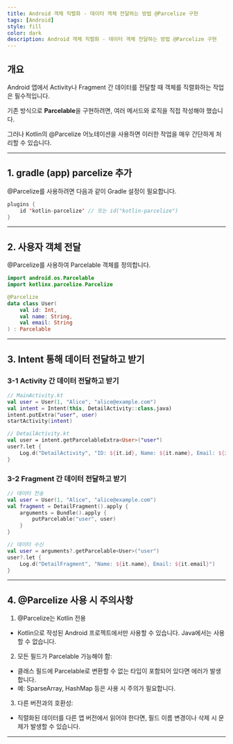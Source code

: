```yaml
---
title: Android 객체 직렬화 - 데이터 객체 전달하는 방법 @Parcelize 구현
tags: [Android]
style: fill
color: dark
description: Android 객체 직렬화 - 데이터 객체 전달하는 방법 @Parcelize 구현
---
```


## 개요

Android 앱에서 Activity나 Fragment 간 데이터를 전달할 때 객체를 직렬화하는 작업은 필수적입니다.

기존 방식으로 **Parcelable**을 구현하려면, 여러 메서드와 로직을 직접 작성해야 했습니다.

그러나 Kotlin의 @Parcelize 어노테이션을 사용하면 이러한 작업을 매우 간단하게 처리할 수 있습니다.

---

## 1. gradle (app) parcelize 추가
@Parcelize를 사용하려면 다음과 같이 Gradle 설정이 필요합니다.

```kotlin
plugins {
    id 'kotlin-parcelize' // 또는 id("kotlin-parcelize")
}
```

---

## 2. 사용자 객체 전달
@Parcelize를 사용하여 Parcelable 객체를 정의합니다.

```kotlin
import android.os.Parcelable
import kotlinx.parcelize.Parcelize

@Parcelize
data class User(
    val id: Int,
    val name: String,
    val email: String
) : Parcelable
```

---

## 3. Intent 통해 데이터 전달하고 받기 

### 3-1 Activity 간 데이터 전달하고 받기
```kotlin
// MainActivity.kt
val user = User(1, "Alice", "alice@example.com")
val intent = Intent(this, DetailActivity::class.java)
intent.putExtra("user", user)
startActivity(intent)

// DetailActivity.kt
val user = intent.getParcelableExtra<User>("user")
user?.let {
    Log.d("DetailActivity", "ID: ${it.id}, Name: ${it.name}, Email: ${it.email}")
}
```

### 3-2 Fragment 간 데이터 전달하고 받기

```kotlin
// 데이터 전송
val user = User(1, "Alice", "alice@example.com")
val fragment = DetailFragment().apply {
    arguments = Bundle().apply {
        putParcelable("user", user)
    }
}

// 데이터 수신
val user = arguments?.getParcelable<User>("user")
user?.let {
    Log.d("DetailFragment", "Name: ${it.name}, Email: ${it.email}")
}
```

---

## 4. @Parcelize 사용 시 주의사항
1. @Parcelize는 Kotlin 전용
- Kotlin으로 작성된 Android 프로젝트에서만 사용할 수 있습니다. Java에서는 사용할 수 없습니다.
2. 모든 필드가 Parcelable 가능해야 함:
- 클래스 필드에 Parcelable로 변환할 수 없는 타입이 포함되어 있다면 에러가 발생합니다.
- 예: SparseArray, HashMap 등은 사용 시 주의가 필요합니다.
3. 다른 버전과의 호환성:
- 직렬화된 데이터를 다른 앱 버전에서 읽어야 한다면, 필드 이름 변경이나 삭제 시 문제가 발생할 수 있습니다.

---